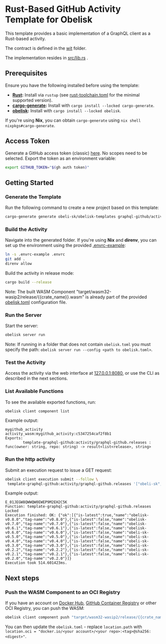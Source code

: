 # Rust-Based GitHub Activity Template for Obelisk

This template provides a basic implementation of a GraphQL client
as a Rust-based activity.

The contract is defined in the [wit](./wit/) folder.

The implementation resides in [src/lib.rs](./src/lib.rs) .

## Prerequisites
Ensure you have the following installed before using the template:

* **[Rust](https://rustup.rs/):** Install via `rustup` (see [rust-toolchain.toml](./rust-toolchain.toml) for the minimal supported version).
* **[cargo-generate](https://crates.io/crates/cargo-generate):** Install with `cargo install --locked cargo-generate`.
* **[obelisk](https://github.com/obeli-sk/obelisk):** Install with `cargo install --locked obelisk`.

If you're using **Nix**, you can obtain `cargo-generate` using `nix shell nixpkgs#cargo-generate`.

## Access Token
Generate a GitHub access token (classic) [here](https://github.com/settings/tokens/new).
No scopes need to be selected. Export the token as an environment variable:
```sh
export GITHUB_TOKEN="$(gh auth token)"
```

## Getting Started

### Generate the Template
Run the following command to create a new project based on this template:
```sh
cargo-generate generate obeli-sk/obelisk-templates graphql-github/activity --name mygithub_activity
```

### Build the Activity
Navigate into the generated folder.
If you're using **Nix** and **direnv**, you can set up the environment using the provided [.envrc-example](./.envrc-example):
```sh
ln -s .envrc-example .envrc
git add .
direnv allow
```

Build the activity in release mode:
```sh
cargo build --release
```

Note: The built WASM Component "target/wasm32-wasip2/release/{{crate_name}}.wasm" is
already part of the provided [obelisk.toml](./obelisk.toml) configuration file.

### Run the Server
Start the server:
```sh
obelisk server run
```
Note: If running in a folder that does not contain `obelisk.toml` you must specify the path:
`obelisk server run --config <path to obelisk.toml>`.

### Test the Activity
Access the activity via the web interface at [127.0.0.1:8080](http://127.0.0.1:8080),
or use the CLI as described in the next sections.

### List Available Functions
To see the available exported functions, run:
```sh
obelisk client component list
```
Example output:
```
mygithub_activity       activity_wasm:mygithub_activity:c5347254caf2f8b1
Exports:
        template-graphql-github:activity/graphql-github.releases : func(owner: string, repo: string) -> result<list<release>, string>
```

### Run the http activity
Submit an execution request to issue a GET request:
```sh
obelisk client execution submit --follow \
 template-graphql-github:activity/graphql-github.releases '["obeli-sk", "obelisk"]'
```
Example output:
```
E_01JEGW8QWWQW0EWEP9M2EH2C5K
Function: template-graphql-github:activity/graphql-github.releases
Locked
Execution finished: OK: {"ok":[{"is-latest":true,"name":"obelisk-v0.8.0","tag-name":"v0.8.0"},{"is-latest":false,"name":"obelisk-v0.7.0","tag-name":"v0.7.0"},{"is-latest":false,"name":"obelisk-v0.6.1","tag-name":"v0.6.1"},{"is-latest":false,"name":"obelisk-v0.6.0","tag-name":"v0.6.0"},{"is-latest":false,"name":"obeli-sk-v0.5.0","tag-name":"v0.5.0"},{"is-latest":false,"name":"obeli-sk-v0.4.0","tag-name":"v0.4.0"},{"is-latest":false,"name":"obeli-sk-v0.3.0","tag-name":"v0.3.0"},{"is-latest":false,"name":"obeli-sk-v0.2.2","tag-name":"v0.2.2"},{"is-latest":false,"name":"obeli-sk-v0.2.1","tag-name":"v0.2.1"},{"is-latest":false,"name":"obeli-sk-v0.2.0","tag-name":"v0.2.0"}]}
Execution took 514.601423ms.
```

## Next steps

### Push the WASM Component to an OCI Registry
If you have an account on [Docker Hub](https://hub.docker.com), [GitHub Container Registry](https://github.com/container-registry/)
or other OCI Registry, you can push the WASM:
```sh
obelisk client component push "target/wasm32-wasip2/release/{{crate_name}}.wasm" docker.io/<your account>/<your repo>:<tag>
```
You can then update the `obelisk.toml` - replace `location.path` with `location.oci = "docker.io/<your account>/<your repo>:<tag>@sha256:<digest>"`.
